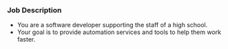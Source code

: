 ### Job Description

- You are a software developer supporting the staff of a high school.
- Your goal is to provide automation services and tools to help them work faster.
